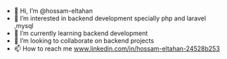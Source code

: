 - 👋 Hi, I’m @hossam-eltahan
- 👀 I’m interested in backend development specially php and laravel ,mysql
- 🌱 I’m currently learning backend development
- 💞️ I’m looking to collaborate on backend projects
- 📫 How to reach me www.linkedin.com/in/hossam-eltahan-24528b253




<!---
hossam-eltahan/hossam-eltahan is a ✨ special ✨ repository because its `README.md` (this file) appears on your GitHub profile.
You can click the Preview link to take a look at your changes.
--->
